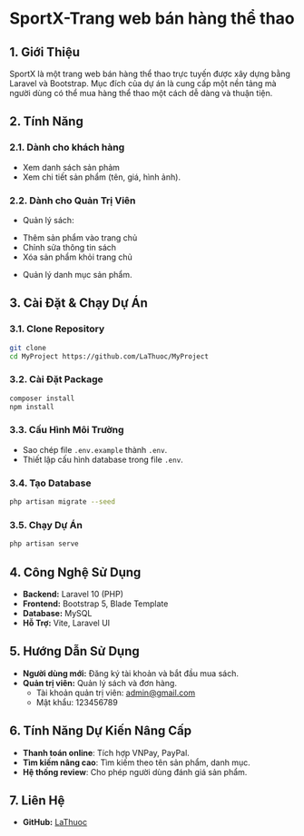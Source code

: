 # SportX-Trang web bán hàng thể thao

## 1. Giới Thiệu
SportX là một trang web bán hàng thể thao trực tuyến được xây dựng bằng Laravel và Bootstrap. Mục đích của dự án là cung cấp một nền tảng mà người dùng có thể mua hàng thể thao một cách dễ dàng và thuận tiện.

## 2. Tính Năng
### 2.1. Dành cho khách hàng
- Xem danh sách sản phảm
- Xem chi tiết sản phẩm (tên, giá, hình ảnh).


### 2.2. Dành cho Quản Trị Viên
- Quản lý sách:
 + Thêm sản phẩm vào trang chủ
 + Chỉnh sửa thông tin sách
 + Xóa sản phẩm khỏi trang chủ
- Quản lý danh mục sản phẩm.

## 3. Cài Đặt & Chạy Dự Án
### 3.1. Clone Repository
```bash
git clone 
cd MyProject https://github.com/LaThuoc/MyProject
```

### 3.2. Cài Đặt Package
```bash
composer install
npm install
```

### 3.3. Cấu Hình Môi Trường
- Sao chép file `.env.example` thành `.env`.
- Thiết lập cấu hình database trong file `.env`.

### 3.4. Tạo Database
```bash
php artisan migrate --seed
```

### 3.5. Chạy Dự Án
```bash
php artisan serve
```

## 4. Công Nghệ Sử Dụng
- **Backend:** Laravel 10 (PHP)
- **Frontend:** Bootstrap 5, Blade Template
- **Database:** MySQL
- **Hỗ Trợ:** Vite, Laravel UI

## 5. Hướng Dẫn Sử Dụng
- **Người dùng mới:** Đăng ký tài khoản và bắt đầu mua sách.
- **Quản trị viên:** Quản lý sách và đơn hàng.
    + Tài khoản quản trị viên: admin@gmail.com
    + Mật khẩu: 123456789

## 6. Tính Năng Dự Kiến Nâng Cấp
- **Thanh toán online**: Tích hợp VNPay, PayPal.
- **Tìm kiếm nâng cao**: Tìm kiếm theo tên sản phẩm, danh mục.
- **Hệ thống review**: Cho phép người dùng đánh giá sản phẩm.

## 7. Liên Hệ
- **GitHub:** [LaThuoc](https://github.com/LaThuoc)

